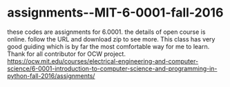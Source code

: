 # assignments--MIT-6-0001-fall-2016
these codes are assignments for 6.0001.
the details of open course is online. follow the URL and download zip to see more. 
This class has very good guiding which is by far the most comfortable way for me to learn.
Thank for all contributor for OCW project.
https://ocw.mit.edu/courses/electrical-engineering-and-computer-science/6-0001-introduction-to-computer-science-and-programming-in-python-fall-2016/assignments/
